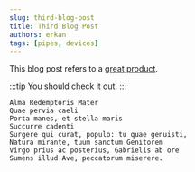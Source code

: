 ```yaml
---
slug: third-blog-post
title: Third Blog Post
authors: erkan
tags: [pipes, devices]
---
```


This blog post refers to a [great product](https://www.virtualmetric.com).

:::tip
You should check it out.
:::

<!-- truncate -->

```lyrics
Alma Redemptoris Mater
Quae pervia caeli
Porta manes, et stella maris
Succurre cadenti
Surgere qui curat, populo: tu quae genuisti,
Natura mirante, tuum sanctum Genitorem
Virgo prius ac posterius, Gabrielis ab ore
Sumens illud Ave, peccatorum miserere.
```
